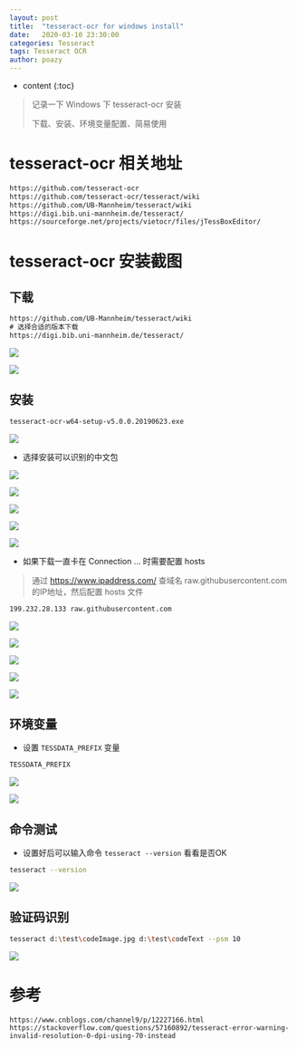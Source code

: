 ```yaml
---
layout: post
title:  "tesseract-ocr for windows install"
date:   2020-03-10 23:30:00
categories: Tesseract
tags: Tesseract OCR
author: poazy
---
```


* content
{:toc}
> 记录一下 Windows 下 tesseract-ocr 安装
>
> 下载、安装、环境变量配置、简易使用



# tesseract-ocr 相关地址

```html
https://github.com/tesseract-ocr
https://github.com/tesseract-ocr/tesseract/wiki
https://github.com/UB-Mannheim/tesseract/wiki
https://digi.bib.uni-mannheim.de/tesseract/
https://sourceforge.net/projects/vietocr/files/jTessBoxEditor/
```



# tesseract-ocr 安装截图

## 下载

```html
https://github.com/UB-Mannheim/tesseract/wiki
# 选择合适的版本下载
https://digi.bib.uni-mannheim.de/tesseract/
```

![](../images/20200310-tesseract-ocr/01download-page01.png)

![](../images/20200310-tesseract-ocr/02download-page02.png)

## 安装

```bash
tesseract-ocr-w64-setup-v5.0.0.20190623.exe
```

![](../images/20200310-tesseract-ocr/03install01.png)

* 选择安装可以识别的中文包

![](../images/20200310-tesseract-ocr/04install02.png)

![](../images/20200310-tesseract-ocr/05install0301.png)

![](../images/20200310-tesseract-ocr/06install0302.png)

![](../images/20200310-tesseract-ocr/07install04.png)

![](../images/20200310-tesseract-ocr/08install05.png)

* 如果下载一直卡在 Connection ... 时需要配置 hosts

> 通过 https://www.ipaddress.com/ 查域名 raw.githubusercontent.com 的IP地址，然后配置 hosts 文件

```bash
199.232.28.133 raw.githubusercontent.com
```

![](../images/20200310-tesseract-ocr/09install06.png)

![](../images/20200310-tesseract-ocr/10install07.png)

![](../images/20200310-tesseract-ocr/11install08.png)

![](../images/20200310-tesseract-ocr/12install0901.png)

![](../images/20200310-tesseract-ocr/13install0902.png)

## 环境变量

* 设置 `TESSDATA_PREFIX` 变量

```bash
TESSDATA_PREFIX
```

![](../images/20200310-tesseract-ocr/14env01.png)

![](../images/20200310-tesseract-ocr/15env02.png)

## 命令测试

* 设置好后可以输入命令 `tesseract --version` 看看是否OK

```bash
tesseract --version
```

![](../images/20200310-tesseract-ocr/16env03.png)

## 验证码识别

```bash
tesseract d:\test\codeImage.jpg d:\test\codeText --psm 10
```

![](../images/20200310-tesseract-ocr/17img01.png)



# 参考

```http
https://www.cnblogs.com/channel9/p/12227166.html
https://stackoverflow.com/questions/57160892/tesseract-error-warning-invalid-resolution-0-dpi-using-70-instead
```

